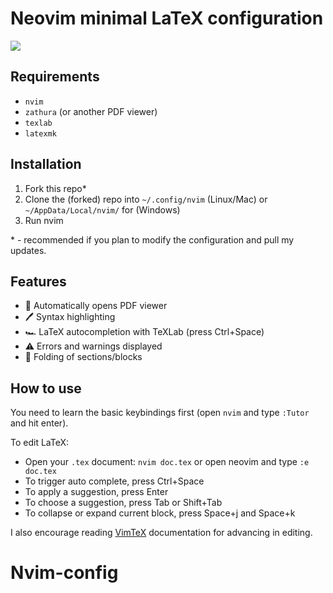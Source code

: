 # Neovim minimal LaTeX configuration

<img align=center src="https://user-images.githubusercontent.com/31178401/222340202-f5d1e401-0664-4947-a120-d275b5462004.gif" />

## Requirements

- `nvim`
- `zathura` (or another PDF viewer)
- `texlab`
- `latexmk`

## Installation

1. Fork this repo*
2. Clone the (forked) repo into `~/.config/nvim` (Linux/Mac) or `~/AppData/Local/nvim/` for (Windows)
3. Run nvim

\* - recommended if you plan to modify the configuration and pull my updates.

## Features

- 📝 Automatically opens PDF viewer 
- 🖊️ Syntax highlighting
- 🏎 LaTeX autocompletion with TeXLab (press Ctrl+Space)
- ⚠️  Errors and warnings displayed
- 📜 Folding of sections/blocks

## How to use

You need to learn the basic keybindings first (open `nvim` and type `:Tutor` and hit enter).

To edit LaTeX:

- Open your `.tex` document: `nvim doc.tex` or open neovim and type `:e doc.tex`
- To trigger auto complete, press Ctrl+Space
- To apply a suggestion, press Enter
- To choose a suggestion, press Tab or Shift+Tab
- To collapse or expand current block, press Space+j and Space+k

I also encourage reading [VimTeX](https://www.ejmastnak.com/tutorials/vim-latex/vimtex/#doing-stuff) documentation for advancing in editing.
# Nvim-config
